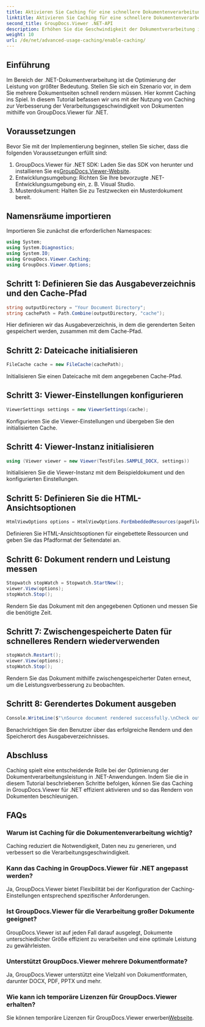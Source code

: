 ```yaml
---
title: Aktivieren Sie Caching für eine schnellere Dokumentenverarbeitung
linktitle: Aktivieren Sie Caching für eine schnellere Dokumentenverarbeitung
second_title: GroupDocs.Viewer .NET-API
description: Erhöhen Sie die Geschwindigkeit der Dokumentverarbeitung in .NET-Apps mit GroupDocs.Viewer durch die Nutzung von Caching. Optimieren Sie die Leistung mühelos.
weight: 10
url: /de/net/advanced-usage-caching/enable-caching/
---
```

## Einführung
Im Bereich der .NET-Dokumentverarbeitung ist die Optimierung der Leistung von größter Bedeutung. Stellen Sie sich ein Szenario vor, in dem Sie mehrere Dokumentseiten schnell rendern müssen. Hier kommt Caching ins Spiel. In diesem Tutorial befassen wir uns mit der Nutzung von Caching zur Verbesserung der Verarbeitungsgeschwindigkeit von Dokumenten mithilfe von GroupDocs.Viewer für .NET.
## Voraussetzungen
Bevor Sie mit der Implementierung beginnen, stellen Sie sicher, dass die folgenden Voraussetzungen erfüllt sind:
1.  GroupDocs.Viewer für .NET SDK: Laden Sie das SDK von herunter und installieren Sie es[GroupDocs.Viewer-Website](https://releases.groupdocs.com/viewer/net/).
2. Entwicklungsumgebung: Richten Sie Ihre bevorzugte .NET-Entwicklungsumgebung ein, z. B. Visual Studio.
3. Musterdokument: Halten Sie zu Testzwecken ein Musterdokument bereit.

## Namensräume importieren
Importieren Sie zunächst die erforderlichen Namespaces:
```csharp
using System;
using System.Diagnostics;
using System.IO;
using GroupDocs.Viewer.Caching;
using GroupDocs.Viewer.Options;
```

## Schritt 1: Definieren Sie das Ausgabeverzeichnis und den Cache-Pfad
```csharp
string outputDirectory = "Your Document Directory";
string cachePath = Path.Combine(outputDirectory, "cache");
```
Hier definieren wir das Ausgabeverzeichnis, in dem die gerenderten Seiten gespeichert werden, zusammen mit dem Cache-Pfad.
## Schritt 2: Dateicache initialisieren
```csharp
FileCache cache = new FileCache(cachePath);
```
Initialisieren Sie einen Dateicache mit dem angegebenen Cache-Pfad.
## Schritt 3: Viewer-Einstellungen konfigurieren
```csharp
ViewerSettings settings = new ViewerSettings(cache);
```
Konfigurieren Sie die Viewer-Einstellungen und übergeben Sie den initialisierten Cache.
## Schritt 4: Viewer-Instanz initialisieren
```csharp
using (Viewer viewer = new Viewer(TestFiles.SAMPLE_DOCX, settings))
```
Initialisieren Sie die Viewer-Instanz mit dem Beispieldokument und den konfigurierten Einstellungen.
## Schritt 5: Definieren Sie die HTML-Ansichtsoptionen
```csharp
HtmlViewOptions options = HtmlViewOptions.ForEmbeddedResources(pageFilePathFormat);
```
Definieren Sie HTML-Ansichtsoptionen für eingebettete Ressourcen und geben Sie das Pfadformat der Seitendatei an.
## Schritt 6: Dokument rendern und Leistung messen
```csharp
Stopwatch stopWatch = Stopwatch.StartNew();
viewer.View(options);
stopWatch.Stop();
```
Rendern Sie das Dokument mit den angegebenen Optionen und messen Sie die benötigte Zeit.
## Schritt 7: Zwischengespeicherte Daten für schnelleres Rendern wiederverwenden
```csharp
stopWatch.Restart();
viewer.View(options);
stopWatch.Stop();
```
Rendern Sie das Dokument mithilfe zwischengespeicherter Daten erneut, um die Leistungsverbesserung zu beobachten.
## Schritt 8: Gerendertes Dokument ausgeben
```csharp
Console.WriteLine($"\nSource document rendered successfully.\nCheck output in {outputDirectory}.");
```
Benachrichtigen Sie den Benutzer über das erfolgreiche Rendern und den Speicherort des Ausgabeverzeichnisses.

## Abschluss
Caching spielt eine entscheidende Rolle bei der Optimierung der Dokumentverarbeitungsleistung in .NET-Anwendungen. Indem Sie die in diesem Tutorial beschriebenen Schritte befolgen, können Sie das Caching in GroupDocs.Viewer für .NET effizient aktivieren und so das Rendern von Dokumenten beschleunigen.
## FAQs
### Warum ist Caching für die Dokumentenverarbeitung wichtig?
Caching reduziert die Notwendigkeit, Daten neu zu generieren, und verbessert so die Verarbeitungsgeschwindigkeit.
### Kann das Caching in GroupDocs.Viewer für .NET angepasst werden?
Ja, GroupDocs.Viewer bietet Flexibilität bei der Konfiguration der Caching-Einstellungen entsprechend spezifischer Anforderungen.
### Ist GroupDocs.Viewer für die Verarbeitung großer Dokumente geeignet?
GroupDocs.Viewer ist auf jeden Fall darauf ausgelegt, Dokumente unterschiedlicher Größe effizient zu verarbeiten und eine optimale Leistung zu gewährleisten.
### Unterstützt GroupDocs.Viewer mehrere Dokumentformate?
Ja, GroupDocs.Viewer unterstützt eine Vielzahl von Dokumentformaten, darunter DOCX, PDF, PPTX und mehr.
### Wie kann ich temporäre Lizenzen für GroupDocs.Viewer erhalten?
 Sie können temporäre Lizenzen für GroupDocs.Viewer erwerben[Webseite](https://purchase.groupdocs.com/temporary-license/).